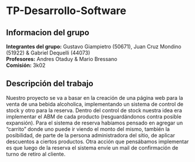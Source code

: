 # TP-Desarrollo-Software
<h2>Informacion del grupo</h2>
<div><strong>Integrantes del grupo:</strong> Gustavo Giampietro (50671), Juan Cruz Mondino (51922) & Gabriel Dequelli (44073)</div>
<div><strong>Profesores:</strong> Andres Otaduy & Mario Bressano</div>
<div><strong>Comisión:</strong> 3k02</div>
<h2 >Descripción del trabajo</h2>
<div style="justify-text">Nuestro proyecto se va a basar en la creación de una página web para la venta de una bebida alcoholica, implementando un sistema de control de stock y otro para la reserva. Dentro del control de stock nuestra idea era implementar el ABM de cada producto (resguardándonos contra posible expansión). Para el sistema de reserva habíamos pensado en agregar un “carrito” donde uno puede ir viendo el monto del mismo, también la posibilidad, de parte de la persona administradora del sitio, de aplicar descuentos a ciertos productos. Otra acción que pensábamos implementar es que luego de la reserva el sistema envíe un mail de confirmación de turno de retiro al cliente. </div>
